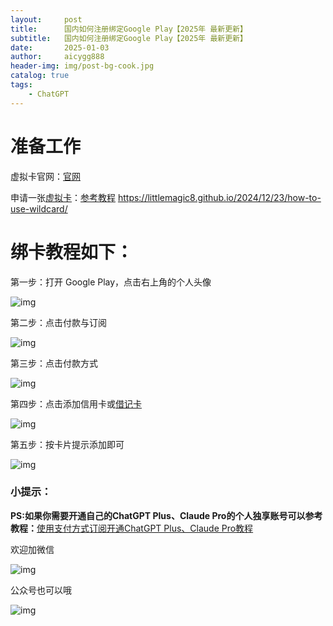 ```yaml
---
layout:     post
title:      国内如何注册绑定Google Play【2025年 最新更新】
subtitle:   国内如何注册绑定Google Play【2025年 最新更新】
date:       2025-01-03
author:     aicygg888
header-img: img/post-bg-cook.jpg
catalog: true
tags:
    - ChatGPT
---
```




# **准备工作**

 虚拟卡官网：[官网](https://bewildcard.com/i/DW62)

申请一张[虚拟卡](https://bewildcard.com/i/DW62)：[参考教程](https://littlemagic8.github.io/2024/12/23/how-to-use-wildcard/)  https://littlemagic8.github.io/2024/12/23/how-to-use-wildcard/

# **绑卡教程如下：**

第一步：打开 Google Play，点击右上角的个人头像

![img](https://pic4.zhimg.com/v2-04a7efcf7c433e32cd404d81ff3d69dd_1440w.jpg)

第二步：点击付款与订阅

![img](https://pic1.zhimg.com/v2-c39ffdea099e731e0556614709912e70_1440w.jpg)

第三步：点击付款方式

![img](https://picx.zhimg.com/v2-c91f063c9d58eb0c7eec7b077cdf1e89_1440w.jpg)

第四步：点击添加信用卡或[借记卡](https://zhida.zhihu.com/search?content_id=252234941&content_type=Article&match_order=1&q=借记卡&zhida_source=entity)

![img](https://picx.zhimg.com/v2-1ac9217a34f71782938a06acea391b6b_1440w.jpg)

第五步：按卡片提示添加即可

![img](https://pic1.zhimg.com/v2-f4cb679fe273f70b18fe6a8f14e28a6a_1440w.jpg)



### **小提示：**

**PS:如果你需要开通自己的ChatGPT Plus、Claude Pro的个人独享账号可以参考教程：**[使用支付方式订阅开通ChatGPT Plus、Claude Pro教程](https://littlemagic8.github.io/2024/12/09/ChatGPT-and-Cluade/)

欢迎加微信

![img](https://picx.zhimg.com/80/v2-b1c8f90bffc8b2f4f32ab07a08a4ede6_720w.png)

公众号也可以哦

![img](https://pic1.zhimg.com/80/v2-4e622b64238b20948a02e0c988ca5704_720w.png)
